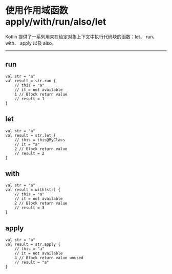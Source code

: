 # 使用作用域函数 apply/with/run/also/let

Kotlin 提供了一系列用来在给定对象上下文中执行代码块的函数：let、 run、 with、 apply 以及 also。 

---

## run

```
val str = "a"
val result = str.run {
    // this = "a"
    // it = not available
    1 // Block return value
    // result = 1
}
```

## let

```
val str = "a"
val result = str.let {
    // this = this@MyClass
    // it = "a"
    2 // Block return value
    // result = 2
}
```

## with

```
val str = "a"
val result = with(str) {
    // this = "a"
    // it = not available
    2 // Block return value
    // result = 3
}
```

## apply

```
val str = "a"
val result = str.apply {
    // this = "a"
    // it = not available
    4 // Block return value unused
    // result = "a"
}
```
